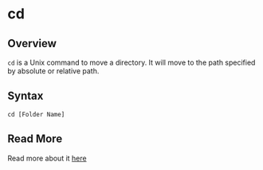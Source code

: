 # cd

## Overview
`cd` is a Unix command to move a directory. It will move to the path specified by absolute or relative path.

## Syntax
```
cd [Folder Name]
```

## Read More
Read more about it [here](https://linoxide.com/linux-cd-command-examples/)
